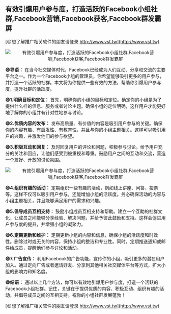 ## **有效引爆用户参与度，打造活跃的Facebook小组社群,Facebook营销,Facebook获客,Facebook群发霸屏**

[😍想了解推广相关软件的朋友请登录 http://www.vst.tw](http://www.vst.tw)

 <center><img src="https://vst.tw/MP4/tuiguang/png/2.png" alt="有效引爆用户参与度，打造活跃的Facebook小组社群,Facebook营销,Facebook获客,Facebook群发霸屏"></center>

**😄导语：**
在当今社交媒体时代，Facebook已经成为人们互动、分享和交流的主要平台之一。作为一个Facebook小组的管理员，你希望能够吸引更多的用户参与，并打造一个活跃的社群。本文将为你提供一些有效的方法，帮助你引爆用户参与度，提升社群的活跃度。

**😄1.明确目标和定位：**
首先，明确你的小组的目标和定位。确定你的小组是为了提供什么样的信息、服务或者讨论主题。确保小组的定位明确，这样用户才能更好地了解你的小组并有针对性地参与讨论。

**😄2.优质内容的发布：**
发布高质量、有价值的内容是吸引用户参与的关键。确保你的内容有趣、有启发性、有教育性，并且与你的小组主题相关。这样可以吸引用户的兴趣，并激发他们的参与欲望。

**😄3.积极互动和回复：**
及时回复用户的评论和问题，积极参与讨论。给予用户充分的关注和回应，让他们感受到被重视和尊重。鼓励用户之间的互动和交流，营造一个友好、开放的讨论氛围。

 <center><img src="https://vst.tw/MP4/tuiguang/png/4.png" alt="有效引爆用户参与度，打造活跃的Facebook小组社群,Facebook营销,Facebook获客,Facebook群发霸屏"></center>

**😄4.组织有趣的活动：**
定期组织一些有趣的活动，例如线上讲座、问答、投票等。这样不仅可以吸引用户参与，还能增加小组的活跃度。务必确保活动的内容与小组主题相关，并且能够满足用户的需求和兴趣。

**😄5.倡导成员互相支持：**
鼓励小组成员互相支持和帮助。建立一个互助的社群文化，让成员之间能够分享经验、解决问题，并给予彼此鼓励和支持。这样会促进用户参与度的提升，并增强小组的凝聚力。

**😄6.定期更新和维护：**
定期更新小组的内容和信息，确保小组的活跃度和时效性。删除过时或无关的内容，保持小组的整洁和专业性。同时，定期推送通知或邮件给成员，提醒他们参与讨论和活动。

**😄7.广告宣传：**
利用Facebook的广告功能，宣传你的小组，吸引更多的潜在用户加入。通过定向广告或者邀请好友、分享到其他相关社交媒体平台等方式，扩大小组的影响力和知名度。

**😄结语：**
通过以上几个方法，你可以有效地引爆用户参与度，打造一个活跃的Facebook小组社群。记住，关键在于提供优质的内容、积极互动、组织有趣的活动，并倡导成员之间的互相支持。祝你的小组社群发展蓬勃！

[😍想了解推广相关软件的朋友请登录 http://www.vst.tw](http://www.vst.tw)



